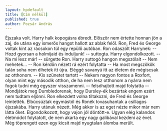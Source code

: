 ```yaml
---
layout: hpdefault
title: [Cím nélkül]
published: true
author: Pozsár András
---
```

Éjszaka volt. Harry halk kopogásra ébredt. Először nem értette
honnan jön a zaj, de utána egy ismerős hangot hallott az ablak felől. Ron,
Fred és George voltak kint az rácsokon túl egy repülő autóban. Ron
odaszólt Harrynek: -- Hozd gyorsan a holmijaid és induljunk! -- suttogta.
Harry elgondolkozott. -- Na mi lesz már! -- sürgette Ron. Harry suttogó
hangon megszólalt -- Nem mehetek… -- Ron kérdőn nézett rá ezért folytatta
-- Ha most megszökök talán soha nem élhetek itt újra. Eléggé savanyú itt az
életem de mégiscsak az otthonom. -- Kis szünetet tartott -- Nekem nagyon
fontos a Roxfort, olyan mint egy második otthon, de ha nem lesz otthonom
a nyárra nem fogok tudni még egyszer visszamenni. -- felsóhajtott majd
folytatta -- Mondjátok meg Dumbledorenak, hogy Dursley-ék bezártak
engem ezért nem tudtam eljönni. Ron elkezdett volna tiltakozni, de Fred és
George leintették. Elbúcsúztak egymástól és Ronék tovasuhantak a
csillagos éjszakába. Harry utánuk nézett. Még akkor is az eget nézte mikor
már nem látta őket. Elgondolkozott, hogy vajon jól döntött-e. Ugyan elég
kalandos életmódot folytatott, de nem akarta egy nagy galibával kezdeni az
évet. Még töprengett ezen egy kicsit majd nyugtalan álomba merült.